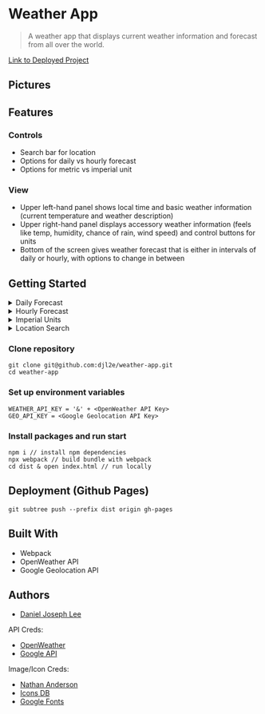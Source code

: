 # Weather App
> A weather app that displays current weather information and forecast from all over the world.

[Link to Deployed Project](https://djl2e.github.io/weather-app/)

## Pictures

## Features

### Controls
- Search bar for location
- Options for daily vs hourly forecast
- Options for metric vs imperial unit

### View
- Upper left-hand panel shows local time and basic weather information (current temperature and weather description)
- Upper right-hand panel displays accessory weather information (feels like temp, humidity, chance of rain, wind speed) and control buttons for units
- Bottom of the screen gives weather forecast that is either in intervals of daily or hourly, with options to change in between

## Getting Started
<details>
 <summary>Daily Forecast</summary>
 <img src="https://github.com/djl2e/weather-app/blob/fd802371d9870c5c180fd051d0fd40fc5ea758c3/readme_pictures/Daily.png" name="login page">
</details>
<details>
 <summary>Hourly Forecast</summary>
 <img src="https://github.com/djl2e/weather-app/blob/fd802371d9870c5c180fd051d0fd40fc5ea758c3/readme_pictures/Hourly.png" name="login page">
</details>
<details>
 <summary>Imperial Units</summary>
 <img src="https://github.com/djl2e/weather-app/blob/fd802371d9870c5c180fd051d0fd40fc5ea758c3/readme_pictures/Imperial.png" name="login page">
</details>
<details>
 <summary>Location Search</summary>
 <img src="https://github.com/djl2e/weather-app/blob/fd802371d9870c5c180fd051d0fd40fc5ea758c3/readme_pictures/Search.png" name="login page">
</details>

### Clone repository
```
git clone git@github.com:djl2e/weather-app.git
cd weather-app
```

### Set up environment variables
```
WEATHER_API_KEY = '&' + <OpenWeather API Key>
GEO_API_KEY = <Google Geolocation API Key>
```

### Install packages and run start
```
npm i // install npm dependencies
npx webpack // build bundle with webpack
cd dist & open index.html // run locally
```

## Deployment (Github Pages)
```
git subtree push --prefix dist origin gh-pages
```

## Built With
- Webpack
- OpenWeather API
- Google Geolocation API

## Authors
- [Daniel Joseph Lee](https://github.com/djl2e)

API Creds:
- [OpenWeather](https://openweathermap.org/)
- [Google API](https://developers.google.com/maps/documentation/timezone/overview)

Image/Icon Creds:
- [Nathan Anderson](https://unsplash.com/photos/L95xDkSSuWw)
- [Icons DB](https://www.iconsdb.com/)
- [Google Fonts](https://fonts.google.com/)